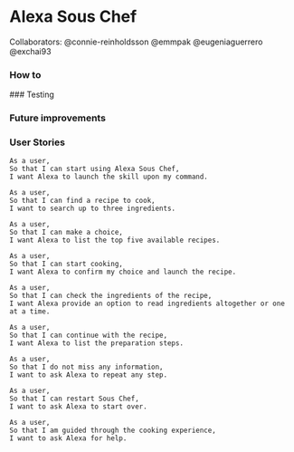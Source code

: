 # Alexa Sous Chef

Collaborators: @connie-reinholdsson @emmpak @eugeniaguerrero @exchai93

### How to

### Testing

### Future improvements

### User Stories

```
As a user,
So that I can start using Alexa Sous Chef,
I want Alexa to launch the skill upon my command.

As a user,
So that I can find a recipe to cook,
I want to search up to three ingredients.

As a user,
So that I can make a choice,
I want Alexa to list the top five available recipes.

As a user,
So that I can start cooking,
I want Alexa to confirm my choice and launch the recipe.

As a user,
So that I can check the ingredients of the recipe,
I want Alexa provide an option to read ingredients altogether or one at a time.

As a user,
So that I can continue with the recipe,
I want Alexa to list the preparation steps.

As a user,
So that I do not miss any information,
I want to ask Alexa to repeat any step.

As a user,
So that I can restart Sous Chef,
I want to ask Alexa to start over.

As a user,
So that I am guided through the cooking experience,
I want to ask Alexa for help.
```
